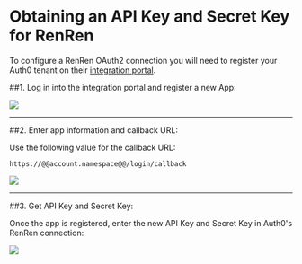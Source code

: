 # Obtaining an API Key and Secret Key for RenRen

To configure a RenRen OAuth2 connection you will need to register your Auth0 tenant on their [integration portal](http://app.renren.com/developers).

##1. Log in into the integration portal and register a new App:

![](img/renren-register-1.png)

---

##2. Enter app information and callback URL:

Use the following value for the callback URL:

	https://@@account.namespace@@/login/callback

![](img/renren-register-2.png)

---

##3. Get API Key and Secret Key:

Once the app is registered, enter the new API Key and Secret Key in Auth0's RenRen connection:

![](img/renren-register-3.png)
